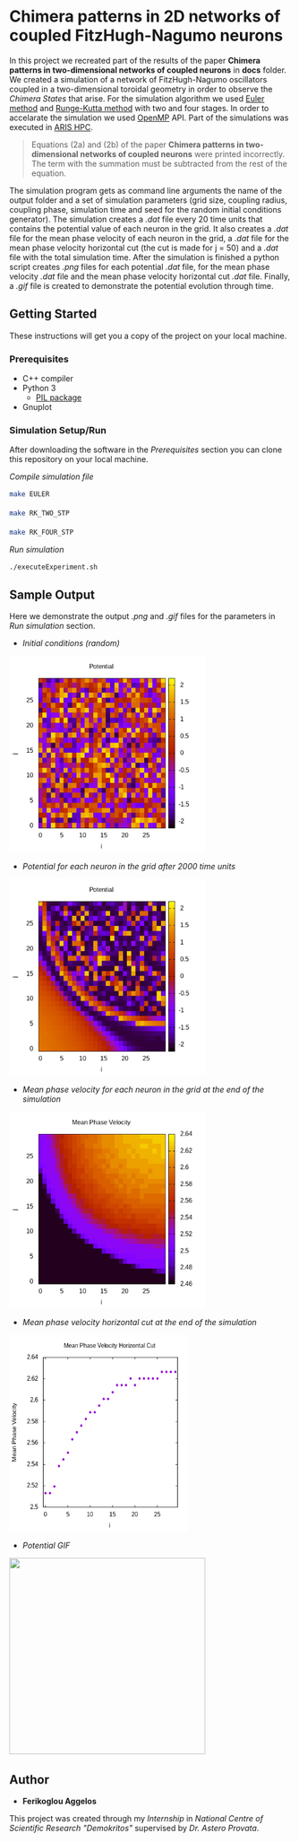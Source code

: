 # Chimera patterns in 2D networks of coupled FitzHugh-Nagumo neurons

In this project we recreated part of the results of the paper __Chimera patterns in two-dimensional networks of coupled neurons__ in __docs__ folder. We created a simulation of a network of FitzHugh-Nagumo oscillators coupled in a two-dimensional toroidal geometry in order to observe the *Chimera States* that arise. For the simulation algorithm we used [Euler method](https://en.wikipedia.org/wiki/Euler_method) and [Runge-Kutta method](https://en.wikipedia.org/wiki/Runge%E2%80%93Kutta_methods) with two and four stages. In order to accelarate the simulation we used [OpenMP](https://en.wikipedia.org/wiki/OpenMP) API. Part of the simulations was executed in [ARIS HPC](https://hpc.grnet.gr/en/supercomputer/).

> Equations (2a) and (2b) of the paper __Chimera patterns in two-dimensional networks of coupled neurons__ were printed incorrectly. The term with the summation must be subtracted from the rest of the equation.

The simulation program gets as command line arguments the name of the output folder and a set of simulation parameters (grid size, coupling radius, coupling phase, simulation time and seed for the random initial conditions generator). The simulation creates a *.dat* file every 20 time units that contains the potential value of each neuron in the grid. It also creates a *.dat* file for the mean phase velocity of each neuron in the grid, a *.dat* file for the mean phase velocity horizontal cut (the cut is made for j = 50) and a *.dat* file with the total simulation time. After the simulation is finished a python script creates *.png* files for each potential *.dat* file, for the mean phase velocity *.dat* file and the mean phase velocity horizontal cut *.dat* file. Finally, a *.gif* file is created to demonstrate the potential evolution through time.

## Getting Started

These instructions will get you a copy of the project on your local machine.

### Prerequisites

* C++ compiler
* Python 3
    - [PIL package](https://pypi.org/project/Pillow/)
* Gnuplot

### Simulation Setup/Run

After downloading the software in the *Prerequisites* section you can clone this repository on your local machine.

*Compile simulation file*

```bash
make EULER

make RK_TWO_STP

make RK_FOUR_STP
```

*Run simulation*

```bash
./executeExperiment.sh
```

## Sample Output

Here we demonstrate the output *.png* and *.gif* files for the parameters in *Run simulation* section.

* *Initial conditions (random)*
<p>
    <img src="resources/SIMULATION_N_100_R_33_METHOD_RK2_SAMPLE/POT_IT_000000.png" width="350" height="350">
</p>

* *Potential for each neuron in the grid after 2000 time units*
<p>
    <img src="resources/SIMULATION_N_100_R_33_METHOD_RK2_SAMPLE/POT_IT_200000.png" width="350" height="350">
</p>

* *Mean phase velocity for each neuron in the grid at the end of the simulation*
<p>
    <img src="resources/SIMULATION_N_100_R_33_METHOD_RK2_SAMPLE/MPV.png" width="350" height="350">
</p>

* *Mean phase velocity horizontal cut at the end of the simulation*
<p>
    <img src="resources/SIMULATION_N_100_R_33_METHOD_RK2_SAMPLE/MPV_HORCUT.png" width="320" height="350">
</p>

* *Potential GIF*
<p>
    <img src="resources/SIMULATION_N_100_R_33_METHOD_RK2_SAMPLE/POT_GIF.gif" width="350" height="350">
</p>

## Author

* **Ferikoglou Aggelos**

This project was created through my *Internship* in *National Centre of Scientific Research "Demokritos"* supervised by *Dr. Astero Provata*.
